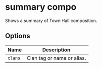# summary compo

Shows a summary of Town Hall composition.

## Options

| Name    | Description                |
| ------- | -------------------------- |
| `clans` | Clan tag or name or alias. |
